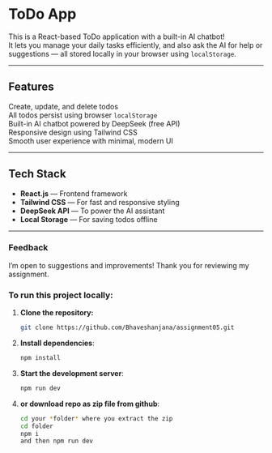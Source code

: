 # ToDo App

This is a React-based ToDo application with a built-in AI chatbot!  
It lets you manage your daily tasks efficiently, and also ask the AI for help or suggestions — all stored locally in your browser using `localStorage`.

---

## Features

 Create, update, and delete todos  
 All todos persist using browser `localStorage`  
 Built-in AI chatbot powered by DeepSeek (free API)  
 Responsive design using Tailwind CSS  
 Smooth user experience with minimal, modern UI

---

## Tech Stack

- **React.js** — Frontend framework  
- **Tailwind CSS** — For fast and responsive styling  
- **DeepSeek API** — To power the AI assistant  
- **Local Storage** — For saving todos offline

---

### Feedback
I’m open to suggestions and improvements!
Thank you for reviewing my assignment.

### To run this project locally:

1. **Clone the repository:**
   ```bash
   git clone https://github.com/Bhaveshanjana/assignment05.git

2. **Install dependencies**:
    ```bash
   npm install

3. **Start the development server**:
    ```bash
   npm run dev

4. **or download repo as zip file from github**:
   ```bash
   cd your *folder* where you extract the zip
   cd folder
   npm i
   and then npm run dev